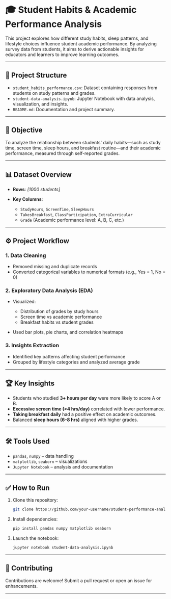 # 🎓 Student Habits & Academic Performance Analysis

This project explores how different study habits, sleep patterns, and lifestyle choices influence student academic performance. By analyzing survey data from students, it aims to derive actionable insights for educators and learners to improve learning outcomes.

---

## 📁 Project Structure

* `student_habits_performance.csv`: Dataset containing responses from students on study patterns and grades.
* `student-data-analysis.ipynb`: Jupyter Notebook with data analysis, visualization, and insights.
* `README.md`: Documentation and project summary.

---

## 🧠 Objective

To analyze the relationship between students' daily habits—such as study time, screen time, sleep hours, and breakfast routine—and their academic performance, measured through self-reported grades.

---

## 📊 Dataset Overview

* **Rows**: *\[1000 students]*
* **Key Columns**:

  * `StudyHours`, `ScreenTime`, `SleepHours`
  * `TakesBreakfast`, `ClassParticipation`, `ExtraCurricular`
  * `Grade` (Academic performance level: A, B, C, etc.)

---

## ⚙️ Project Workflow

### 1. **Data Cleaning**

* Removed missing and duplicate records
* Converted categorical variables to numerical formats (e.g., Yes = 1, No = 0)

### 2. **Exploratory Data Analysis (EDA)**

* Visualized:

  * Distribution of grades by study hours
  * Screen time vs academic performance
  * Breakfast habits vs student grades
* Used bar plots, pie charts, and correlation heatmaps

### 3. **Insights Extraction**

* Identified key patterns affecting student performance
* Grouped by lifestyle categories and analyzed average grade

---

## 🏆 Key Insights

* Students who studied **3+ hours per day** were more likely to score A or B.
* **Excessive screen time (>4 hrs/day)** correlated with lower performance.
* **Taking breakfast daily** had a positive effect on academic outcomes.
* Balanced **sleep hours (6–8 hrs)** aligned with higher grades.

---

## 🛠 Tools Used

* `pandas`, `numpy` – data handling
* `matplotlib`, `seaborn` – visualizations
* `Jupyter Notebook` – analysis and documentation

---

## ✅ How to Run

1. Clone this repository:

   ```bash
   git clone https://github.com/your-username/student-performance-analysis.git
   ```
2. Install dependencies:

   ```bash
   pip install pandas numpy matplotlib seaborn
   ```
3. Launch the notebook:

   ```bash
   jupyter notebook student-data-analysis.ipynb
   ```

---

## 🤝 Contributing

Contributions are welcome! Submit a pull request or open an issue for enhancements.

---
